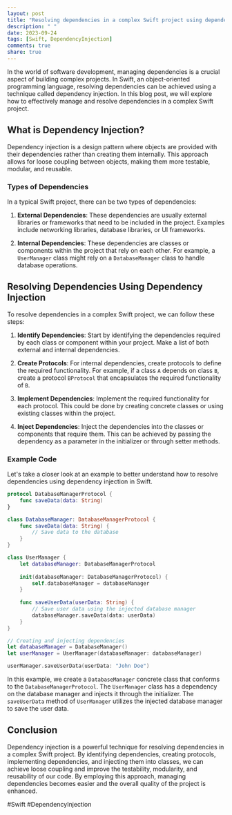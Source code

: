 ```yaml
---
layout: post
title: "Resolving dependencies in a complex Swift project using dependency injection"
description: " "
date: 2023-09-24
tags: [Swift, DependencyInjection]
comments: true
share: true
---
```


In the world of software development, managing dependencies is a crucial aspect of building complex projects. In Swift, an object-oriented programming language, resolving dependencies can be achieved using a technique called dependency injection. In this blog post, we will explore how to effectively manage and resolve dependencies in a complex Swift project.

## What is Dependency Injection?

Dependency injection is a design pattern where objects are provided with their dependencies rather than creating them internally. This approach allows for loose coupling between objects, making them more testable, modular, and reusable.

### Types of Dependencies

In a typical Swift project, there can be two types of dependencies:

1. **External Dependencies**: These dependencies are usually external libraries or frameworks that need to be included in the project. Examples include networking libraries, database libraries, or UI frameworks.

2. **Internal Dependencies**: These dependencies are classes or components within the project that rely on each other. For example, a `UserManager` class might rely on a `DatabaseManager` class to handle database operations.

## Resolving Dependencies Using Dependency Injection

To resolve dependencies in a complex Swift project, we can follow these steps:

1. **Identify Dependencies**: Start by identifying the dependencies required by each class or component within your project. Make a list of both external and internal dependencies.

2. **Create Protocols**: For internal dependencies, create protocols to define the required functionality. For example, if a class `A` depends on class `B`, create a protocol `BProtocol` that encapsulates the required functionality of `B`.

3. **Implement Dependencies**: Implement the required functionality for each protocol. This could be done by creating concrete classes or using existing classes within the project.

4. **Inject Dependencies**: Inject the dependencies into the classes or components that require them. This can be achieved by passing the dependency as a parameter in the initializer or through setter methods.

### Example Code

Let's take a closer look at an example to better understand how to resolve dependencies using dependency injection in Swift.

```swift
protocol DatabaseManagerProtocol {
    func saveData(data: String)
}

class DatabaseManager: DatabaseManagerProtocol {
    func saveData(data: String) {
        // Save data to the database
    }
}

class UserManager {
    let databaseManager: DatabaseManagerProtocol
    
    init(databaseManager: DatabaseManagerProtocol) {
        self.databaseManager = databaseManager
    }
    
    func saveUserData(userData: String) {
        // Save user data using the injected database manager
        databaseManager.saveData(data: userData)
    }
}

// Creating and injecting dependencies
let databaseManager = DatabaseManager()
let userManager = UserManager(databaseManager: databaseManager)

userManager.saveUserData(userData: "John Doe")
```

In this example, we create a `DatabaseManager` concrete class that conforms to the `DatabaseManagerProtocol`. The `UserManager` class has a dependency on the database manager and injects it through the initializer. The `saveUserData` method of `UserManager` utilizes the injected database manager to save the user data.

## Conclusion

Dependency injection is a powerful technique for resolving dependencies in a complex Swift project. By identifying dependencies, creating protocols, implementing dependencies, and injecting them into classes, we can achieve loose coupling and improve the testability, modularity, and reusability of our code. By employing this approach, managing dependencies becomes easier and the overall quality of the project is enhanced.

#Swift #DependencyInjection